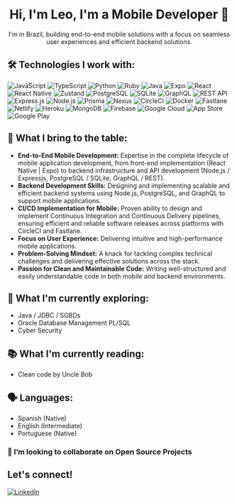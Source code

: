 <div align="center">
  <h1>Hi, I'm Leo, I'm a Mobile Developer 👋</h1>
  <p>I'm in Brazil, building end-to-end mobile solutions with a focus on seamless user experiences and efficient backend solutions.</p>
</div>

## 🛠️ Technologies I work with:

<p align="center">

![JavaScript](https://img.shields.io/badge/JavaScript-F7DF1E?style=for-the-badge&logo=javascript&logoColor=black) ![TypeScript](https://img.shields.io/badge/TypeScript-007ACC?style=for-the-badge&logo=typescript&logoColor=white) ![Python](https://img.shields.io/badge/Python-yellow?style=for-the-badge&logo=python&logoColor=white) ![Ruby](https://img.shields.io/badge/Ruby-CC0000?style=for-the-badge&logo=ruby&logoColor=white) ![Java](https://img.shields.io/badge/Java-ED8B00?style=for-the-badge&logo=openjdk&logoColor=white) ![Expo](https://img.shields.io/badge/Expo-4630EB?style=for-the-badge&logo=expo&logoColor=white) ![React](https://img.shields.io/badge/React-61DAFB?style=for-the-badge&logo=react&logoColor=white) ![React Native](https://img.shields.io/badge/React_Native-61DAFB?style=for-the-badge&logo=react&logoColor=white) ![Zustand](https://img.shields.io/badge/Zustand-000?style=for-the-badge&logo=zustand&logoColor=white) ![PostgreSQL](https://img.shields.io/badge/PostgreSQL-316192?style=for-the-badge&logo=postgresql&logoColor=white) ![SQLite](https://img.shields.io/badge/SQLite-07405E?style=for-the-badge&logo=sqlite&logoColor=white) ![GraphQL](https://img.shields.io/badge/GraphQL-E10098?style=for-the-badge&logo=graphql&logoColor=white) ![REST API](https://img.shields.io/badge/REST-gray?style=for-the-badge&logo=rest&logoColor=white) ![Express.js](https://img.shields.io/badge/Express.js-000000?style=for-the-badge&logo=express&logoColor=white) ![Node.js](https://img.shields.io/badge/Node.js-339933?style=for-the-badge&logo=nodedotjs&logoColor=white) ![Prisma](https://img.shields.io/badge/Prisma-3982CE?style=for-the-badge&logo=prisma&logoColor=white)
![Nexus](https://img.shields.io/badge/Nexus-000000?style=for-the-badge&logo=graphql&logoColor=white) ![CircleCI](https://img.shields.io/badge/CircleCI-343434?style=for-the-badge&logo=circleci&logoColor=white) ![Docker](https://img.shields.io/badge/Docker-2496ED?style=for-the-badge&logo=docker&logoColor=white) ![Fastlane](https://img.shields.io/badge/Fastlane-00bfff?style=for-the-badge&logo=fastlane&logoColor=white) ![Netlify](https://img.shields.io/badge/Netlify-00C7B7?style=for-the-badge&logo=netlify&logoColor=white) ![Heroku](https://img.shields.io/badge/Heroku-430098?style=for-the-badge&logo=heroku&logoColor=white) ![MongoDB](https://img.shields.io/badge/MongoDB-47A248?style=for-the-badge&logo=mongodb&logoColor=white) ![Firebase](https://img.shields.io/badge/Firebase-FFCA28?style=for-the-badge&logo=firebase&logoColor=black) ![Google Cloud](https://img.shields.io/badge/Google_Cloud-4285F4?style=for-the-badge&logo=google-cloud&logoColor=white) ![App Store](https://img.shields.io/badge/App_Store-0D96F6?style=for-the-badge&logo=app-store&logoColor=white) ![Google Play](https://img.shields.io/badge/Google_Play-3DDC84?style=for-the-badge&logo=google-play&logoColor=white)

</p>

## 💼 What I bring to the table:

- **End-to-End Mobile Development:** Expertise in the complete lifecycle of mobile application development, from front-end implementation (React Native | Expo) to backend infrastructure and API development (Node.js / Expressjs, PostgreSQL / SQLite, GraphQL / REST).
- **Backend Development Skills:** Designing and implementing scalable and efficient backend systems using Node.js, PostgreSQL, and GraphQL to support mobile applications.
- **CI/CD Implementation for Mobile:** Proven ability to design and implement Continuous Integration and Continuous Delivery pipelines, ensuring efficient and reliable software releases across platforms with CircleCI and Fastlane.
- **Focus on User Experience:** Delivering intuitive and high-performance mobile applications.
- **Problem-Solving Mindset:** A knack for tackling complex technical challenges and delivering effective solutions across the stack.
- **Passion for Clean and Maintainable Code:** Writing well-structured and easily understandable code in both mobile and backend environments.

## 🌱 What I'm currently exploring:

- Java / JDBC / SGBDs
- Oracle Database Management PL/SQL
- Cyber Security

## 📚 What I'm currently reading:

- Clean code by Uncle Bob

## 🗣️ Languages:

- Spanish (Native)
- English (Intermediate)
- Portuguese (Native)

### 👯 I’m looking to collaborate on Open Source Projects

## Let's connect!

[![LinkedIn](https://img.shields.io/badge/-LinkedIn-0077B5?style=for-the-badge&logo=linkedin&logoColor=white)](https://www.linkedin.com/in/lestherxcoronel)
